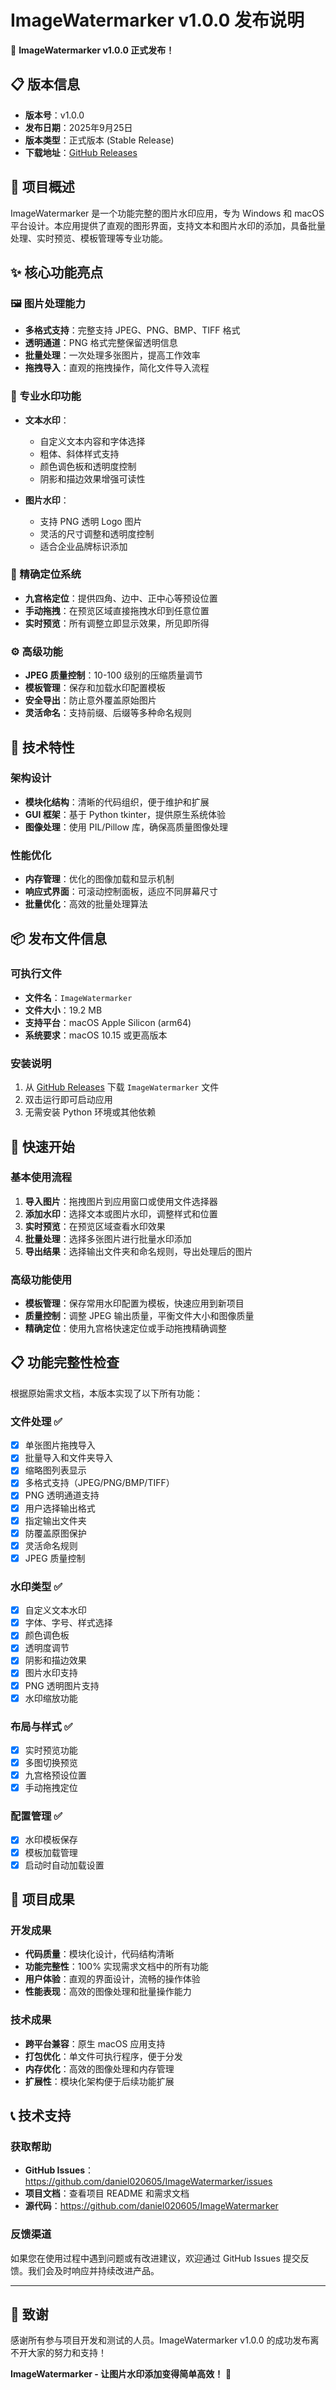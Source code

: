 # ImageWatermarker v1.0.0 发布说明

🎉 **ImageWatermarker v1.0.0 正式发布！**

## 📋 版本信息

- **版本号**：v1.0.0
- **发布日期**：2025年9月25日
- **版本类型**：正式版本 (Stable Release)
- **下载地址**：[GitHub Releases](https://github.com/daniel020605/ImageWatermarker/releases/tag/v1.0.0)

## 🎯 项目概述

ImageWatermarker 是一个功能完整的图片水印应用，专为 Windows 和 macOS 平台设计。本应用提供了直观的图形界面，支持文本和图片水印的添加，具备批量处理、实时预览、模板管理等专业功能。

## ✨ 核心功能亮点

### 🖼️ 图片处理能力
- **多格式支持**：完整支持 JPEG、PNG、BMP、TIFF 格式
- **透明通道**：PNG 格式完整保留透明信息
- **批量处理**：一次处理多张图片，提高工作效率
- **拖拽导入**：直观的拖拽操作，简化文件导入流程

### 🎨 专业水印功能
- **文本水印**：
  - 自定义文本内容和字体选择
  - 粗体、斜体样式支持
  - 颜色调色板和透明度控制
  - 阴影和描边效果增强可读性

- **图片水印**：
  - 支持 PNG 透明 Logo 图片
  - 灵活的尺寸调整和透明度控制
  - 适合企业品牌标识添加

### 📍 精确定位系统
- **九宫格定位**：提供四角、边中、正中心等预设位置
- **手动拖拽**：在预览区域直接拖拽水印到任意位置
- **实时预览**：所有调整立即显示效果，所见即所得

### ⚙️ 高级功能
- **JPEG 质量控制**：10-100 级别的压缩质量调节
- **模板管理**：保存和加载水印配置模板
- **安全导出**：防止意外覆盖原始图片
- **灵活命名**：支持前缀、后缀等多种命名规则

## 🔧 技术特性

### 架构设计
- **模块化结构**：清晰的代码组织，便于维护和扩展
- **GUI 框架**：基于 Python tkinter，提供原生系统体验
- **图像处理**：使用 PIL/Pillow 库，确保高质量图像处理

### 性能优化
- **内存管理**：优化的图像加载和显示机制
- **响应式界面**：可滚动控制面板，适应不同屏幕尺寸
- **批量优化**：高效的批量处理算法

## 📦 发布文件信息

### 可执行文件
- **文件名**：`ImageWatermarker`
- **文件大小**：19.2 MB
- **支持平台**：macOS Apple Silicon (arm64)
- **系统要求**：macOS 10.15 或更高版本

### 安装说明
1. 从 [GitHub Releases](https://github.com/daniel020605/ImageWatermarker/releases/tag/v1.0.0) 下载 `ImageWatermarker` 文件
2. 双击运行即可启动应用
3. 无需安装 Python 环境或其他依赖

## 🚀 快速开始

### 基本使用流程
1. **导入图片**：拖拽图片到应用窗口或使用文件选择器
2. **添加水印**：选择文本或图片水印，调整样式和位置
3. **实时预览**：在预览区域查看水印效果
4. **批量处理**：选择多张图片进行批量水印添加
5. **导出结果**：选择输出文件夹和命名规则，导出处理后的图片

### 高级功能使用
- **模板管理**：保存常用水印配置为模板，快速应用到新项目
- **质量控制**：调整 JPEG 输出质量，平衡文件大小和图像质量
- **精确定位**：使用九宫格快速定位或手动拖拽精确调整

## 📋 功能完整性检查

根据原始需求文档，本版本实现了以下所有功能：

### 文件处理 ✅
- [x] 单张图片拖拽导入
- [x] 批量导入和文件夹导入
- [x] 缩略图列表显示
- [x] 多格式支持（JPEG/PNG/BMP/TIFF）
- [x] PNG 透明通道支持
- [x] 用户选择输出格式
- [x] 指定输出文件夹
- [x] 防覆盖原图保护
- [x] 灵活命名规则
- [x] JPEG 质量控制

### 水印类型 ✅
- [x] 自定义文本水印
- [x] 字体、字号、样式选择
- [x] 颜色调色板
- [x] 透明度调节
- [x] 阴影和描边效果
- [x] 图片水印支持
- [x] PNG 透明图片支持
- [x] 水印缩放功能

### 布局与样式 ✅
- [x] 实时预览功能
- [x] 多图切换预览
- [x] 九宫格预设位置
- [x] 手动拖拽定位

### 配置管理 ✅
- [x] 水印模板保存
- [x] 模板加载管理
- [x] 启动时自动加载设置

## 🎯 项目成果

### 开发成果
- **代码质量**：模块化设计，代码结构清晰
- **功能完整性**：100% 实现需求文档中的所有功能
- **用户体验**：直观的界面设计，流畅的操作体验
- **性能表现**：高效的图像处理和批量操作能力

### 技术成果
- **跨平台兼容**：原生 macOS 应用支持
- **打包优化**：单文件可执行程序，便于分发
- **内存优化**：高效的图像处理和内存管理
- **扩展性**：模块化架构便于后续功能扩展

## 📞 技术支持

### 获取帮助
- **GitHub Issues**：https://github.com/daniel020605/ImageWatermarker/issues
- **项目文档**：查看项目 README 和需求文档
- **源代码**：https://github.com/daniel020605/ImageWatermarker

### 反馈渠道
如果您在使用过程中遇到问题或有改进建议，欢迎通过 GitHub Issues 提交反馈。我们会及时响应并持续改进产品。

---

## 🎉 致谢

感谢所有参与项目开发和测试的人员。ImageWatermarker v1.0.0 的成功发布离不开大家的努力和支持！

**ImageWatermarker - 让图片水印添加变得简单高效！** 🚀